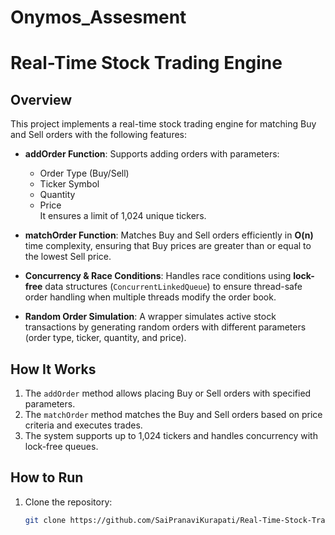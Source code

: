 # Onymos_Assesment

# Real-Time Stock Trading Engine

## Overview
This project implements a real-time stock trading engine for matching Buy and Sell orders with the following features:

- **addOrder Function**: Supports adding orders with parameters: 
  - Order Type (Buy/Sell)
  - Ticker Symbol
  - Quantity
  - Price  
  It ensures a limit of 1,024 unique tickers.

- **matchOrder Function**: Matches Buy and Sell orders efficiently in **O(n)** time complexity, ensuring that Buy prices are greater than or equal to the lowest Sell price.

- **Concurrency & Race Conditions**: Handles race conditions using **lock-free** data structures (`ConcurrentLinkedQueue`) to ensure thread-safe order handling when multiple threads modify the order book.

- **Random Order Simulation**: A wrapper simulates active stock transactions by generating random orders with different parameters (order type, ticker, quantity, and price).

## How It Works
1. The `addOrder` method allows placing Buy or Sell orders with specified parameters.
2. The `matchOrder` method matches the Buy and Sell orders based on price criteria and executes trades.
3. The system supports up to 1,024 tickers and handles concurrency with lock-free queues.

## How to Run
1. Clone the repository:
   ```bash
   git clone https://github.com/SaiPranaviKurapati/Real-Time-Stock-Trading-Engine.git
